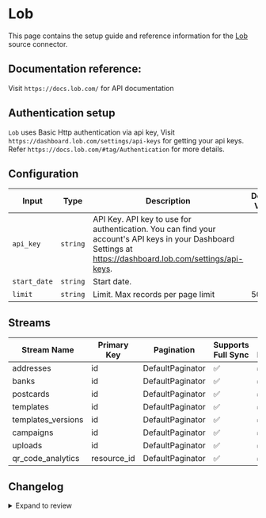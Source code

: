 # Lob
This page contains the setup guide and reference information for the [Lob](https://dashboard.lob.com/) source connector.

## Documentation reference:
Visit `https://docs.lob.com/` for API documentation

## Authentication setup
`Lob` uses Basic Http authentication via api key, Visit `https://dashboard.lob.com/settings/api-keys` for getting your api keys. Refer `https://docs.lob.com/#tag/Authentication` for more details.

## Configuration

| Input | Type | Description | Default Value |
|-------|------|-------------|---------------|
| `api_key` | `string` | API Key. API key to use for authentication. You can find your account&#39;s API keys in your Dashboard Settings at https://dashboard.lob.com/settings/api-keys. |  |
| `start_date` | `string` | Start date.  |  |
| `limit` | `string` | Limit. Max records per page limit | 50 |

## Streams
| Stream Name | Primary Key | Pagination | Supports Full Sync | Supports Incremental |
|-------------|-------------|------------|---------------------|----------------------|
| addresses | id | DefaultPaginator | ✅ |  ✅  |
| banks | id | DefaultPaginator | ✅ |  ✅  |
| postcards | id | DefaultPaginator | ✅ |  ✅  |
| templates | id | DefaultPaginator | ✅ |  ✅  |
| templates_versions | id | DefaultPaginator | ✅ |  ✅  |
| campaigns | id | DefaultPaginator | ✅ |  ✅  |
| uploads | id | DefaultPaginator | ✅ |  ✅  |
| qr_code_analytics | resource_id | DefaultPaginator | ✅ |  ✅  |

## Changelog

<details>
  <summary>Expand to review</summary>

| Version | Date | Pull Request | Subject |
| ------------------ | ------------ | --- | ---------------- |
| 0.0.18 | 2025-03-08 | [55443](https://github.com/airbytehq/airbyte/pull/55443) | Update dependencies |
| 0.0.17 | 2025-03-01 | [54803](https://github.com/airbytehq/airbyte/pull/54803) | Update dependencies |
| 0.0.16 | 2025-02-22 | [54348](https://github.com/airbytehq/airbyte/pull/54348) | Update dependencies |
| 0.0.15 | 2025-02-15 | [53862](https://github.com/airbytehq/airbyte/pull/53862) | Update dependencies |
| 0.0.14 | 2025-02-08 | [53268](https://github.com/airbytehq/airbyte/pull/53268) | Update dependencies |
| 0.0.13 | 2025-02-01 | [52774](https://github.com/airbytehq/airbyte/pull/52774) | Update dependencies |
| 0.0.12 | 2025-01-25 | [52224](https://github.com/airbytehq/airbyte/pull/52224) | Update dependencies |
| 0.0.11 | 2025-01-18 | [51843](https://github.com/airbytehq/airbyte/pull/51843) | Update dependencies |
| 0.0.10 | 2025-01-11 | [51166](https://github.com/airbytehq/airbyte/pull/51166) | Update dependencies |
| 0.0.9 | 2024-12-28 | [50662](https://github.com/airbytehq/airbyte/pull/50662) | Update dependencies |
| 0.0.8 | 2024-12-21 | [50070](https://github.com/airbytehq/airbyte/pull/50070) | Update dependencies |
| 0.0.7 | 2024-12-14 | [49602](https://github.com/airbytehq/airbyte/pull/49602) | Update dependencies |
| 0.0.6 | 2024-12-12 | [49269](https://github.com/airbytehq/airbyte/pull/49269) | Update dependencies |
| 0.0.5 | 2024-12-11 | [48899](https://github.com/airbytehq/airbyte/pull/48899) | Starting with this version, the Docker image is now rootless. Please note that this and future versions will not be compatible with Airbyte versions earlier than 0.64 |
| 0.0.4 | 2024-11-04 | [48226](https://github.com/airbytehq/airbyte/pull/48226) | Update dependencies |
| 0.0.3 | 2024-10-29 | [47867](https://github.com/airbytehq/airbyte/pull/47867) | Update dependencies |
| 0.0.2 | 2024-10-28 | [47627](https://github.com/airbytehq/airbyte/pull/47627) | Update dependencies |
| 0.0.1 | 2024-09-22 | [45843](https://github.com/airbytehq/airbyte/pull/45843) | Initial release by [@btkcodedev](https://github.com/btkcodedev) via Connector Builder |

</details>
